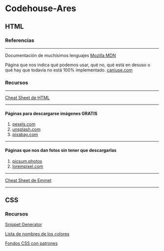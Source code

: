 # Codehouse-Ares
## HTML

### Referencias

---

Documentación de muchísimos lenguajes
[Mozilla MDN](https://developer.mozilla.org/es/)

Página que nos indica qué podemos usar, qué no, qué está en desuso o qué hay que todavía no está 100% implementado.
[caniuse.com](https://caniuse.com/)



### Recursos

---

[Cheat Sheet de HTML](https://cheatography.com/semagarcia/cheat-sheets/html5-standard-cheatsheet-espanol/)

---

#### Páginas para descargarse imágenes GRATIS
1. [pexels.com](https://pexels.com)
2. [unsplash.com](https://unsplash.com)
3. [pixabay.com](https://pixabay.com)

---

#### Páginas que nos dan fotos sin tener que descargarlas
1. [picsum.photos](https://picsum.photos)
2. [lorempixel.com](https://lorempixel.com)

---

[Cheat Sheet de Emmet](https://docs.emmet.io/cheat-sheet/)

---

## CSS

### Recursos

[Snippet Generator](https://snippet-generator.app/)

[Lista de nombres de los colores](https://www.w3schools.com/colors/colors_names.asp) 

[Fondos CSS con patrones](https://www.transparenttextures.com/)